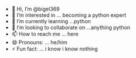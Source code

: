 - 👋 Hi, I’m @bigel369
- 👀 I’m interested in ... becoming a python expert
- 🌱 I’m currently learning ...python
- 💞️ I’m looking to collaborate on ...anything python 
- 📫 How to reach me ... here 
- 😄 Pronouns: ... he/him
- ⚡ Fun fact: ... i know i know nothing 

<!---
bigel369/bigel369 is a ✨ special ✨ repository because its `README.md` (this file) appears on your GitHub profile.
You can click the Preview link to take a look at your changes.
--->
